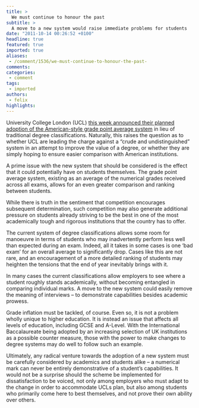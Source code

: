 ```yaml
---
title: >
  We must continue to honour the past
subtitle: >
  A move to a new system would raise immediate problems for students
date: "2011-10-14 00:26:52 +0100"
headline: true
featured: true
imported: true
aliases:
 - /comment/1536/we-must-continue-to-honour-the-past-
comments:
categories:
 - comment
tags:
 - imported
authors:
 - felix
highlights:
---
```


University College London (UCL) [this week announced their planned adoption of the American-style grade point average system](http://felixonline.co.uk/news/1503/ucl-to-introduce-grade-point-average/) in lieu of traditional degree classifications. Naturally, this raises the question as to whether UCL are leading the charge against a “crude and undistinguished” system in an attempt to improve the value of a degree, or whether they are simply hoping to ensure easier comparison with American institutions.

A prime issue with the new system that should be considered is the effect that it could potentially have on students themselves. The grade point average system, existing as an average of the numerical grades received across all exams, allows for an even greater comparison and ranking between students.

While there is truth in the sentiment that competition encourages subsequent determination, such competition may also generate additional pressure on students already striving to be the best in one of the most academically tough and rigorous institutions that the country has to offer.

The current system of degree classifications allows some room for manoeuvre in terms of students who may inadvertently perform less well than expected during an exam. Indeed, all it takes in some cases is one ‘bad exam’ for an overall average to significantly drop. Cases like this are not rare, and an encouragement of a more detailed ranking of students may heighten the tensions that the end of year inevitably brings with it.

In many cases the current classifications allow employers to see where a student roughly stands academically, without becoming entangled in comparing individual marks. A move to the new system could easily remove the meaning of interviews – to demonstrate capabilities besides academic prowess.

Grade inflation must be tackled, of course. Even so, it is not a problem wholly unique to higher education. It is instead an issue that affects all levels of education, including GCSE and A-Level. With the International Baccalaureate being adopted by an increasing selection of UK institutions as a possible counter measure, those with the power to make changes to degree systems may do well to follow such an example.

Ultimately, any radical venture towards the adoption of a new system must be carefully considered by academics and students alike – a numerical mark can never be entirely demonstrative of a student’s capabilities. It would not be a surprise should the scheme be implemented for dissatisfaction to be voiced, not only among employers who must adapt to the change in order to accommodate UCLs plan, but also among students who primarily come here to best themselves, and not prove their own ability over others.
